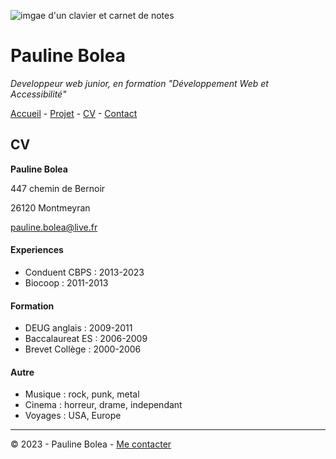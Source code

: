 ![imgae d'un clavier et carnet de notes](https://cdn.discordapp.com/attachments/1208043598558400513/1215577342060003338/image.png?ex=65fd419e&is=65eacc9e&hm=49eb395d3af443bd8ce47c404f203635e72e023da201ef21c55a3df8a0b04373&)

# Pauline Bolea

*Developpeur web junior, en formation "Développement Web et Accessibilité"*

[Accueil](README.md) - [Projet](projets.md) - [CV](CV.md) - [Contact](Contact.md)

## CV

**Pauline Bolea**

447 chemin de Bernoir

26120 Montmeyran

pauline.bolea@live.fr

#### Experiences

- Conduent CBPS : 2013-2023
- Biocoop : 2011-2013
  
#### Formation

- DEUG anglais  : 2009-2011
- Baccalaureat ES : 2006-2009
- Brevet Collège : 2000-2006

#### Autre

- Musique : rock, punk, metal
- Cinema : horreur, drame, independant
- Voyages : USA, Europe

---

© 2023 - Pauline Bolea - [Me contacter](Contact.md)